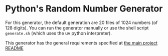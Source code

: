 # Python's Random Number Generator
For this generator, the default generation are 20 files of 1024 numbers (of 128 digits).
You can run the generator manually or use the shell script `generate.sh` (which uses the uv python interpreter).

This generator has the general requirements specified at [the main project README](../../README#requirements)
